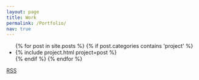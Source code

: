 ```yaml
---
layout: page
title: Work
permalink: /Portfolio/
nav: true
---
```


  <ul class="post-list">
    {% for post in site.posts %}
      {% if post.categories contains 'project' %}
      <li>
        {% include project.html project=post %}
      </li>
      {% endif %}
    {% endfor %}
  </ul>

  <p class="rss-subscribe"><a href="{{ "/feed.xml" | relative_url }}">RSS</a></p>
